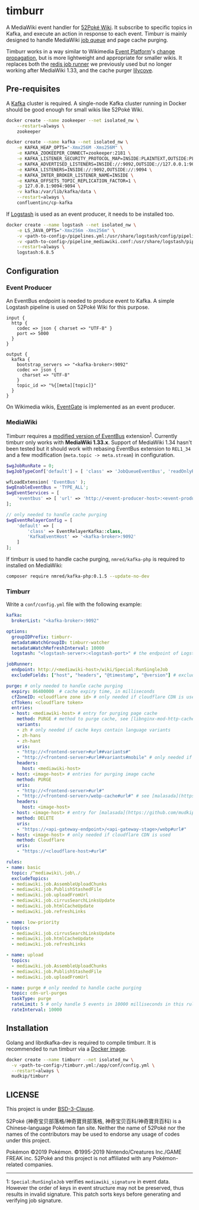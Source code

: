 timburr
=======

A MediaWiki event handler for [52Poké Wiki](https://wiki.52poke.com/). It subscribe to specific topics in Kafka, and execute an action in response to each event. Timburr is mainly designed to handle MediaWiki [job queue](https://www.mediawiki.org/wiki/Manual:Job_queue) and page cache purging.

Timburr works in a way similar to Wikimedia [Event Platform](https://wikitech.wikimedia.org/wiki/Event_Platform)'s [change propagation](https://github.com/wikimedia/mediawiki-services-change-propagation), but is more lightweight and appropriate for smaller wikis. It replaces both the [redis job runner](https://github.com/wikimedia/mediawiki-services-jobrunner) we previously used but no longer working after MediaWiki 1.33, and the cache purger [lilycove](https://github.com/mudkipme/lilycove).

## Pre-requisites

A [Kafka](https://kafka.apache.org/) cluster is required. A single-node Kafka cluster running in Docker should be good enough for small wikis like 52Poké Wiki.

```bash
docker create --name zookeeper --net isolated_nw \
    --restart=always \
    zookeeper

docker create --name kafka --net isolated_nw \
    -e KAFKA_HEAP_OPTS="-Xmx256M -Xms256M" \
    -e KAFKA_ZOOKEEPER_CONNECT=zookeeper:2181 \
    -e KAFKA_LISTENER_SECURITY_PROTOCOL_MAP=INSIDE:PLAINTEXT,OUTSIDE:PLAINTEXT \
    -e KAFKA_ADVERTISED_LISTENERS=INSIDE://:9092,OUTSIDE://127.0.0.1:9094 \
    -e KAFKA_LISTENERS=INSIDE://:9092,OUTSIDE://:9094 \
    -e KAFKA_INTER_BROKER_LISTENER_NAME=INSIDE \
    -e KAFKA_OFFSETS_TOPIC_REPLICATION_FACTOR=1 \
    -p 127.0.0.1:9094:9094 \
    -v kafka:/var/lib/kafka/data \
    --restart=always \
    confluentinc/cp-kafka
```

If [Logstash](https://www.elastic.co/cn/products/logstash) is used as an event producer, it needs to be installed too.

```bash
docker create --name logstash --net isolated_nw \
    -e LS_JAVA_OPTS="-Xmx256m -Xms256m" \
    -v <path-to-config>/pipelines.yml:/usr/share/logstash/config/pipelines.yml \
    -v <path-to-config>/pipeline_mediawiki.conf:/usr/share/logstash/pipelines/pipeline_mediawiki.conf \
    --restart=always \
    logstash:6.8.5
```

## Configuration

### Event Producer

An EventBus endpoint is needed to produce event to Kafka. A simple Logstash pipeline is used on 52Poké Wiki for this purpose.

```
input {
  http {
    codec => json { charset => "UTF-8" }
    port => 5000
  }
}

output {
  kafka {
    bootstrap_servers => "<kafka-broker>:9092"
    codec => json {
      charset => "UTF-8"
    }
    topic_id => "%{[meta][topic]}"
  }
}
```

On Wikimedia wikis, [EventGate](https://github.com/wikimedia/eventgate) is implemented as an event producer.

### MediaWiki

Timburr requires a [modified version of EventBus](https://github.com/mudkipme/mediawiki-extensions-EventBus) extension<sup>[1](#why-eventbus)</sup>. Currently timburr only works with **MediaWiki 1.33.x**. Support of MediaWiki 1.34 hasn't been tested but it should work with rebasing EventBus extension to `REL1_34` and a few modification (`meta.topic -> meta.stream`) in configuration.

```php
$wgJobRunRate = 0;
$wgJobTypeConf['default'] = [ 'class' => 'JobQueueEventBus', 'readOnlyReason' => false ];

wfLoadExtension( 'EventBus' );
$wgEnableEventBus = 'TYPE_ALL';
$wgEventServices = [
    'eventbus' => [ 'url' => 'http://<event-producer-host>:<event-producer-port>', 'timeout' => 10 ],
];

// only needed to handle cache purging
$wgEventRelayerConfig = [
    'default' => [
        'class' => EventRelayerKafka::class,
        'KafkaEventHost' => '<kafka-broker>:9092'
    ]
];

```

If timburr is used to handle cache purging, `nmred/kafka-php` is required to installed on MediaWiki:

```bash
composer require nmred/kafka-php:0.1.5 --update-no-dev
```

### Timburr

Write a `conf/config.yml` file with the following example:

```yaml
kafka:
  brokerList: "<kafka-broker>:9092"

options:
  groupIDPrefix: timburr-
  metadataWatchGroupID: timburr-watcher
  metadataWatchRefreshInterval: 10000
  logstash: "<logstash-server>:<logstash-port>" # the endpoint of Logstash tcp input, only needed to send logs to Logstash

jobRunner:
  endpoint: http://<mediawiki-host>/wiki/Special:RunSingleJob
  excludeFields: ["host", "headers", "@timestamp", "@version"] # exclude fields added by Logstash

purge: # only needed to handle cache purging
  expiry: 86400000  # cache expiry time, in milliseconds
  cfZoneID: <cloudflare zone id> # only needed if cloudflare CDN is used
  cfToken: <cloudflare token>
  entries:
  - host: <mediawiki-host> # entry for purging page cache
    method: PURGE # method to purge cache, see [libnginx-mod-http-cache-purge](https://packages.debian.org/buster/libnginx-mod-http-cache-purge) or [ngx_cache_purge](https://github.com/FRiCKLE/ngx_cache_purge) if nginx is used
    variants:
    - zh # only needed if cache keys contain language variants
    - zh-hans
    - zh-hant
    uris:
    - "http://<frontend-server>#url##variants#"
    - "http://<frontend-server>#url##variants#mobile" # only needed if cache keys differ between desktop and mobile
    headers:
      host: <mediawiki-host>
  - host: <image-host> # entries for purging image cache
    method: PURGE
    uris:
    - "http://<frontend-server>#url#"
    - "http://<frontend-server>/webp-cache#url#" # see [malasada](https://github.com/mudkipme/malasada)
    headers:
      host: <image-host>
  - host: <image-host> # entry for [malasada](https://github.com/mudkipme/malasada)
    method: DELETE
    uris:
    - "https://<api-gateway-endpoint>/<api-gateway-stage>/webp#url#"
  - host: <image-host> # only needed if cloudflare CDN is used
    method: Cloudflare
    uris:
    - "https://<cloudflare-host>#url#"

rules:
- name: basic
  topic: /^mediawiki\.job\./
  excludeTopics:
  - mediawiki.job.AssembleUploadChunks
  - mediawiki.job.PublishStashedFile
  - mediawiki.job.uploadFromUrl
  - mediawiki.job.cirrusSearchLinksUpdate
  - mediawiki.job.htmlCacheUpdate
  - mediawiki.job.refreshLinks

- name: low-priority
  topics:
  - mediawiki.job.cirrusSearchLinksUpdate
  - mediawiki.job.htmlCacheUpdate
  - mediawiki.job.refreshLinks

- name: upload
  topics:
  - mediawiki.job.AssembleUploadChunks
  - mediawiki.job.PublishStashedFile
  - mediawiki.job.uploadFromUrl

- name: purge # only needed to handle cache purging
  topic: cdn-url-purges
  taskType: purge
  rateLimit: 5 # only handle 5 events in 10000 milliseconds in this rule group
  rateInterval: 10000
```

## Installation

Golang and librdkafka-dev is required to compile timburr. It is recommended to run timburr via a [Docker image](https://hub.docker.com/r/mudkip/timburr).

```bash
docker create --name timburr --net isolated_nw \
  -v <path-to-config>/timburr.yml:/app/conf/config.yml \
  --restart=always \
  mudkip/timburr
```

## LICENSE

This project is under [BSD-3-Clause](LICENSE).

52Poké (神奇宝贝部落格/神奇寶貝部落格, 神奇宝贝百科/神奇寶貝百科) is a Chinese-language Pokémon fan site. Neither the name of 52Poké nor the names of the contributors may be used to endorse any usage of codes under this project.

Pokémon ©2019 Pokémon. ©1995-2019 Nintendo/Creatures Inc./GAME FREAK inc. 52Poké and this project is not affiliated with any Pokémon-related companies.

---

<a name="why-eventbus">1</a>: `Special:RunSingleJob` verifies `mediawiki_signature` in event data. However the order of keys in event structure may not be preserved, thus results in invalid signature. This patch sorts keys before generating and verifying job signature.